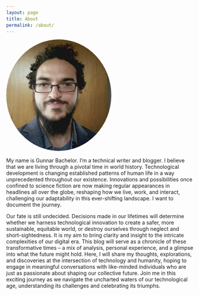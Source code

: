 ```yaml
---
layout: page
title: About
permalink: /about/
---
```


<img src='/assets/profile.jpg' height='300px' style='border-radius:50%;'>

My name is Gunnar Bachelor. I’m a technical writer and blogger. I believe that we are living through a pivotal time in world history. Technological development is changing established patterns of human life in a way unprecedented throughout our existence. Innovations and possibilities once confined to science fiction are now making regular appearances in headlines all over the globe, reshaping how we live, work, and interact, challenging our adaptability in this ever-shifting landscape. I want to document the journey.

Our fate is still undecided. Decisions made in our lifetimes will determine whether we harness technological innovation to create a safer, more sustainable, equitable world, or destroy ourselves through neglect and short-sightedness. It is my aim to bring clarity and insight to the intricate complexities of our digital era. This blog will serve as a chronicle of these transformative times – a mix of analysis, personal experience, and a glimpse into what the future might hold. Here, I will share my thoughts, explorations, and discoveries at the intersection of technology and humanity, hoping to engage in meaningful conversations with like-minded individuals who are just as passionate about shaping our collective future. Join me in this exciting journey as we navigate the uncharted waters of our technological age, understanding its challenges and celebrating its triumphs.
